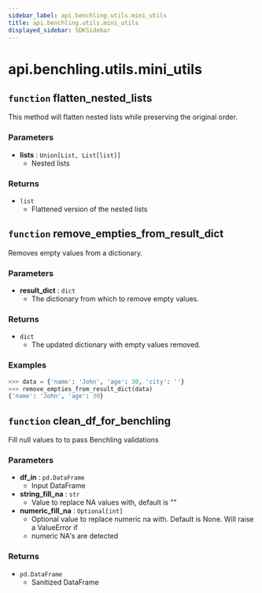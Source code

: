 ```yaml
---
sidebar_label: api.benchling.utils.mini_utils
title: api.benchling.utils.mini_utils
displayed_sidebar: SDKSidebar
--- 
```



# api.benchling.utils.mini_utils



##  `function` flatten_nested_lists
This method will flatten nested lists while preserving the original order.

###  Parameters
- **lists** : `Union[List, List[list]]`
    - Nested lists

###  Returns
- `list`
    - Flattened version of the nested lists


##  `function` remove_empties_from_result_dict
Removes empty values from a dictionary.

###  Parameters
- **result_dict** : `dict`
    - The dictionary from which to remove empty values.

###  Returns
- `dict`
    - The updated dictionary with empty values removed.

### Examples
```python
>>> data = {'name': 'John', 'age': 30, 'city': ''}
>>> remove_empties_from_result_dict(data)
{'name': 'John', 'age': 30}
```


##  `function` clean_df_for_benchling
Fill null values to to pass Benchling validations

###  Parameters
- **df_in** : `pd.DataFrame`
    - Input DataFrame
- **string_fill_na** : `str`
    - Value to replace NA values with, default is ""
- **numeric_fill_na** : `Optional[int]`
    - Optional value to replace numeric na with. Default is None. Will raise a ValueError if
    - numeric NA's are detected

###  Returns
- `pd.DataFrame`
    - Sanitized DataFrame